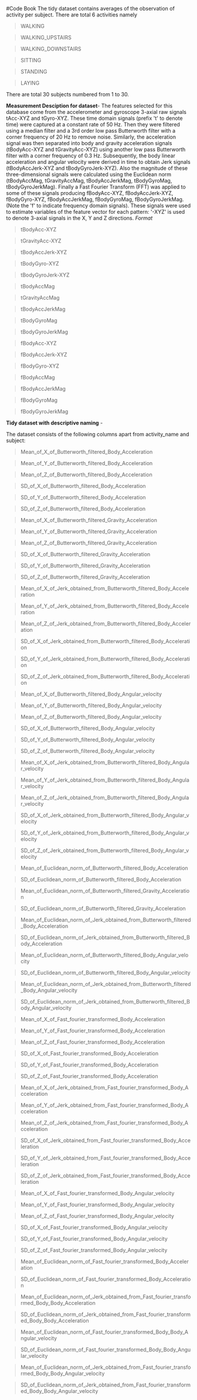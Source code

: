 #Code Book
The tidy dataset contains averages of the observation of activity per subject.
There are total 6 activities namely
>WALKING

>WALKING_UPSTAIRS

>WALKING_DOWNSTAIRS

>SITTING

>STANDING

>LAYING


There are total 30 subjects numbered from 1 to 30.

**Measurement Desciption for dataset**-
The features selected for this database come from the accelerometer and gyroscope 3-axial raw signals tAcc-XYZ and tGyro-XYZ. These time domain signals (prefix 't' to denote time) were captured at a constant rate of 50 Hz. Then they were filtered using a median filter and a 3rd order low pass Butterworth filter with a corner frequency of 20 Hz to remove noise. Similarly, the acceleration signal was then separated into body and gravity acceleration signals (tBodyAcc-XYZ and tGravityAcc-XYZ) using another low pass Butterworth filter with a corner frequency of 0.3 Hz. Subsequently, the body linear acceleration and angular velocity were derived in time to obtain Jerk signals (tBodyAccJerk-XYZ and tBodyGyroJerk-XYZ). Also the magnitude of these three-dimensional signals were calculated using the Euclidean norm (tBodyAccMag, tGravityAccMag, tBodyAccJerkMag, tBodyGyroMag, tBodyGyroJerkMag). Finally a Fast Fourier Transform (FFT) was applied to some of these signals producing fBodyAcc-XYZ, fBodyAccJerk-XYZ, fBodyGyro-XYZ, fBodyAccJerkMag, fBodyGyroMag, fBodyGyroJerkMag. (Note the 'f' to indicate frequency domain signals). These signals were used to estimate variables of the feature vector for each pattern: '-XYZ' is used to denote 3-axial signals in the X, Y and Z directions.
*Format*
>tBodyAcc-XYZ

>tGravityAcc-XYZ

>tBodyAccJerk-XYZ

>tBodyGyro-XYZ

>tBodyGyroJerk-XYZ

>tBodyAccMag

>tGravityAccMag

>tBodyAccJerkMag

>tBodyGyroMag

>tBodyGyroJerkMag

>fBodyAcc-XYZ

>fBodyAccJerk-XYZ

>fBodyGyro-XYZ

>fBodyAccMag

>fBodyAccJerkMag

>fBodyGyroMag

>fBodyGyroJerkMag


**Tidy dataset with descriptive naming** - 

The dataset consists of the following columns apart from activity_name and subject:

>Mean_of_X_of_Butterworth_filtered_Body_Acceleration

>Mean_of_Y_of_Butterworth_filtered_Body_Acceleration

>Mean_of_Z_of_Butterworth_filtered_Body_Acceleration

>SD_of_X_of_Butterworth_filtered_Body_Acceleration

>SD_of_Y_of_Butterworth_filtered_Body_Acceleration

>SD_of_Z_of_Butterworth_filtered_Body_Acceleration

>Mean_of_X_of_Butterworth_filtered_Gravity_Acceleration

>Mean_of_Y_of_Butterworth_filtered_Gravity_Acceleration

>Mean_of_Z_of_Butterworth_filtered_Gravity_Acceleration

>SD_of_X_of_Butterworth_filtered_Gravity_Acceleration

>SD_of_Y_of_Butterworth_filtered_Gravity_Acceleration

>SD_of_Z_of_Butterworth_filtered_Gravity_Acceleration

>Mean_of_X_of_Jerk_obtained_from_Butterworth_filtered_Body_Acceleration

>Mean_of_Y_of_Jerk_obtained_from_Butterworth_filtered_Body_Acceleration

>Mean_of_Z_of_Jerk_obtained_from_Butterworth_filtered_Body_Acceleration

>SD_of_X_of_Jerk_obtained_from_Butterworth_filtered_Body_Acceleration

>SD_of_Y_of_Jerk_obtained_from_Butterworth_filtered_Body_Acceleration

>SD_of_Z_of_Jerk_obtained_from_Butterworth_filtered_Body_Acceleration

>Mean_of_X_of_Butterworth_filtered_Body_Angular_velocity

>Mean_of_Y_of_Butterworth_filtered_Body_Angular_velocity

>Mean_of_Z_of_Butterworth_filtered_Body_Angular_velocity

>SD_of_X_of_Butterworth_filtered_Body_Angular_velocity

>SD_of_Y_of_Butterworth_filtered_Body_Angular_velocity

>SD_of_Z_of_Butterworth_filtered_Body_Angular_velocity

>Mean_of_X_of_Jerk_obtained_from_Butterworth_filtered_Body_Angular_velocity

>Mean_of_Y_of_Jerk_obtained_from_Butterworth_filtered_Body_Angular_velocity

>Mean_of_Z_of_Jerk_obtained_from_Butterworth_filtered_Body_Angular_velocity

>SD_of_X_of_Jerk_obtained_from_Butterworth_filtered_Body_Angular_velocity

>SD_of_Y_of_Jerk_obtained_from_Butterworth_filtered_Body_Angular_velocity

>SD_of_Z_of_Jerk_obtained_from_Butterworth_filtered_Body_Angular_velocity

>Mean_of_Euclidean_norm_of_Butterworth_filtered_Body_Acceleration

>SD_of_Euclidean_norm_of_Butterworth_filtered_Body_Acceleration

>Mean_of_Euclidean_norm_of_Butterworth_filtered_Gravity_Acceleration

>SD_of_Euclidean_norm_of_Butterworth_filtered_Gravity_Acceleration

>Mean_of_Euclidean_norm_of_Jerk_obtained_from_Butterworth_filtered_Body_Acceleration

>SD_of_Euclidean_norm_of_Jerk_obtained_from_Butterworth_filtered_Body_Acceleration

>Mean_of_Euclidean_norm_of_Butterworth_filtered_Body_Angular_velocity

>SD_of_Euclidean_norm_of_Butterworth_filtered_Body_Angular_velocity

>Mean_of_Euclidean_norm_of_Jerk_obtained_from_Butterworth_filtered_Body_Angular_velocity

>SD_of_Euclidean_norm_of_Jerk_obtained_from_Butterworth_filtered_Body_Angular_velocity

>Mean_of_X_of_Fast_fourier_transformed_Body_Acceleration

>Mean_of_Y_of_Fast_fourier_transformed_Body_Acceleration

>Mean_of_Z_of_Fast_fourier_transformed_Body_Acceleration

>SD_of_X_of_Fast_fourier_transformed_Body_Acceleration

>SD_of_Y_of_Fast_fourier_transformed_Body_Acceleration

>SD_of_Z_of_Fast_fourier_transformed_Body_Acceleration

>Mean_of_X_of_Jerk_obtained_from_Fast_fourier_transformed_Body_Acceleration

>Mean_of_Y_of_Jerk_obtained_from_Fast_fourier_transformed_Body_Acceleration

>Mean_of_Z_of_Jerk_obtained_from_Fast_fourier_transformed_Body_Acceleration

>SD_of_X_of_Jerk_obtained_from_Fast_fourier_transformed_Body_Acceleration

>SD_of_Y_of_Jerk_obtained_from_Fast_fourier_transformed_Body_Acceleration

>SD_of_Z_of_Jerk_obtained_from_Fast_fourier_transformed_Body_Acceleration

>Mean_of_X_of_Fast_fourier_transformed_Body_Angular_velocity

>Mean_of_Y_of_Fast_fourier_transformed_Body_Angular_velocity

>Mean_of_Z_of_Fast_fourier_transformed_Body_Angular_velocity

>SD_of_X_of_Fast_fourier_transformed_Body_Angular_velocity

>SD_of_Y_of_Fast_fourier_transformed_Body_Angular_velocity

>SD_of_Z_of_Fast_fourier_transformed_Body_Angular_velocity

>Mean_of_Euclidean_norm_of_Fast_fourier_transformed_Body_Acceleration

>SD_of_Euclidean_norm_of_Fast_fourier_transformed_Body_Acceleration

>Mean_of_Euclidean_norm_of_Jerk_obtained_from_Fast_fourier_transformed_Body_Body_Acceleration

>SD_of_Euclidean_norm_of_Jerk_obtained_from_Fast_fourier_transformed_Body_Body_Acceleration

>Mean_of_Euclidean_norm_of_Fast_fourier_transformed_Body_Body_Angular_velocity

>SD_of_Euclidean_norm_of_Fast_fourier_transformed_Body_Body_Angular_velocity

>Mean_of_Euclidean_norm_of_Jerk_obtained_from_Fast_fourier_transformed_Body_Body_Angular_velocity

>SD_of_Euclidean_norm_of_Jerk_obtained_from_Fast_fourier_transformed_Body_Body_Angular_velocity




